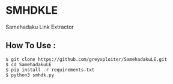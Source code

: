 # SMHDKLE
Samehadaku Link Extractor

## How To Use :
```
$ git clone https://github.com/greyxploiter/SamehadakuLE.git
$ cd SamehadakuLE
$ pip install -r requirements.txt
$ python3 smhdk.py
```
